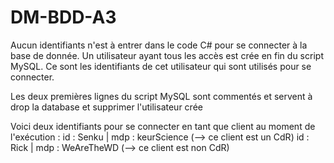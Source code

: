 # DM-BDD-A3

Aucun identifiants n'est à entrer dans le code C# pour se connecter à la base de donnée.
Un utilisateur ayant tous les accès est crée en fin du script MySQL.
Ce sont les identifiants de cet utilisateur qui sont utilisés pour se connecter.

Les deux premières lignes du script MySQL sont commentés et servent à drop la database et supprimer l'utilisateur crée


Voici deux identifiants pour se connecter en tant que client au moment de l'exécution :
id : Senku | mdp : keurScience (--> ce client est un CdR)
id : Rick  | mdp : WeAreTheWD  (--> ce client est non CdR)
